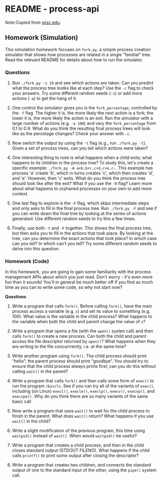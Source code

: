 # README - process-api

<em>Note:</em>Copied from
[wisc.edu](https://pages.cs.wisc.edu/~remzi/OSTEP/cpu-api.pdf).

## Homework (Simulation)

This simulation homework focuses on `fork.py`, a simple process creation
simulator that shows how processes are related in a single "familial" tree. Read
the relevant README for details about how to run the simulator.

### Questions

1. Run `./fork.py -s 10` and see which actions are taken. Can you predict what
   the process tree loolks like at each step? Use the `-c` flag to check your
   answers. Try some different random seeds (`-s`) or add more actions (`-a`) to
   get the hang of it.

2. One control the simulator gives you is the `fork_percentage`, controlled by
   the `-f` flag. The higher it is, the more likely the next action is a fork;
   the lower it is, the more likely the action is an exit. Run the simulator
   with a large number of actions (e.g. `-a 100`) and vary the `fork_percentage`
   from $0.1$ to $0.9$. What do you think the resulting final process trees will
   look like as the percetage changes? Check your answer with `-c`.

3. Now switch the output by using the `-t` flag (e.g., run `./fork.py -t`).
   Given a set of process trees, can you tell which actions were taken?

4. One interesting thing to note is what happens when a child exits; what
   happens to its children in the process tree? To study this, let's create a
   specific example: `./fork.py -A a+b,b+c,c+d,c+e,c-`. This example has process
   'a' create 'b', which in turns creates 'c', which then creates 'd', and 'e'.
   However, then 'c' exits. What do you think the process tree should look like
   after the exit? What if you use the `-R` flag? Learn more about what happens
   to orphaned processes on your own to add more context.

5. One last flag to explore is the `-F` flag, which skips intermediate steps and
   only asks to fill in the final process tree. Run `./fork.py -F` and see if
   you can write down the final tree by looking at the series of actions
   generated. Use different random seeds to try this a few times.

6. Finally, use both `-t` and `-F` together. This shows the final process tree,
   but then asks you to fill in the actions that took place. By looking at the
   tree, can you determine the exact actions that took place? In which case can
   you tell? In which can't you tell? Try some different random seeds to delve
   into this question.

### Homework (Code)

In this homework, you are going to gain some familiarity with the process
management APIs about which you just read. Don't worry - it's even more fun than
it sounds! You'll in general be much better off if you find as much time as you
can to write some code, so why not start now?

**Questions**

1. Write a program that calls `fork()`. Before calling `fork()`, have the main
   process access a variable (e.g. `x`) and set its value to something (e.g.
   100). What value is the variable in the child process? What happens to the
   variable when both the child and parent change the value of `x`?

2. Write a program that opens a file (with the `open()` systen call) and then
   calls `fork()` to create a new process. Can both the child and parent access
   the file descriptor returned by `open()`? What happens when they are writing
   to the file concurrrently, i.e. at the same time?

3. Write another program using `fork()`. The child process should print “hello”;
   the parent process should print “goodbye”. You should try to ensure that the
   child process always prints first; can you do this without calling `wait()`
   in the parent?

4. Write a program that calls `fork()` and then calls some form of `exec()` to
   run the program `/bin/ls`. See if you can try all of the variants of
   `exec()`, including (on Linux) `execl()`, `execle()`, `execlp()`, `execv()`,
   `execvp()`, and `execvpe()`. Why do you think there are so many variants of
   the same basic call

5. Now write a program that uses `wait()` to wait for the child process to
   finish in the parent. What does `wait()` return? What happens if you use
   `wait()` in the child?

6. Write a slight modification of the previous program, this time using
   `waitpid()` instead of `wait()`. When would `waitpid()` be useful?

7. Write a program that creates a child process, and then in the child closes
   standard output (STDOUT FILENO). What happens if the child calls `printf()`
   to print some output after closing the descriptor?

8. Write a program that creates two children, and connects the standard output
   of one to the standard input of the other, using the `pipe()` system call.
